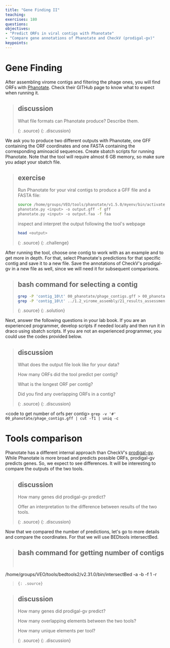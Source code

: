 ```yaml
---
title: "Gene Finding II"
teaching: 
exercises: 180
questions:
objectives:
- "Predict ORFs in viral contigs with Phanotate"
- "Compare gene annotations of Phanotate and CheckV (prodigal-gv)"
keypoints:
---
```


# Gene Finding

After assembling virome contigs and filtering the phage ones, you will find ORFs with [Phanotate](https://github.com/deprekate/PHANOTATE). Check their GITHub page to know what to expect when running it.   

> ## discussion
> 
> What file formats can Phanotate produce? Describe them.
> 
> {: .source}
{: .discussion}

We ask you to produce two different outputs with Phanotate, one GFF containing the ORF coordinates and one FASTA containing the corresponding aminoacid sequences. Create sbatch scripts for running Phanotate. Note that the tool will require almost 6 GB memory, so make sure you adapt your sbatch file.

> ## exercise
>
> Run Phanotate for your viral contigs to produce a GFF file and a FASTA file:
> 
>```bash
> source /home/groups/VEO/tools/phanotate/v1.5.0/myenv/bin/activate
> phanotate.py <input> -o output.gff -f gff
> phanotate.py <input> -o output.faa -f faa
>```
>
> inspect and interpret the output following the tool's webpage
>   
>```bash
> head <output>
>```
> {: .source}
{: .challenge}

After running the tool, choose one contig to work with as an example and to get more in depth. For that, select Phanotate's predictions for that specific contig and save it to a new file. Save the annotations of CheckV's prodigal-gv in a new file as well, since we will need it for subsequent comparisons.    

> ## bash command for selecting a contig
> ```bash
> grep -P 'contig_10\t' 00_phanotate/phage_contigs.gff > 00_phanotate/contig_21.gff
> grep -P 'contig_10\t' ../1.2_virome_assembly/21_results_assessment_checkv/crossassembly/tmp/gene_features.tsv > 00_phanotate/contig_10_prodigal-gv.gff
>```
> {: .source}
{: .solution}

Next, answer the following questions in your lab book. If you are an experienced programmer, develop scripts if needed locally and then run it in draco using sbatch scripts. If you are not an experienced programmer, you could use the codes provided below.  

> ## discussion
> 
> What does the output file look like for your data?
> 
> How many ORFs did the tool predict per contig?
>
> What is the longest ORF per contig?
>
> Did you find any overlapping ORFs in a contig?
> 
> {: .source}
{: .discussion}

\<code to get number of orfs per contig\>
```grep -v '#' 00_phanotate/phage_contigs.gff | cut -f1 | uniq -c```

# Tools comparison

Phanotate has a different internal approach than CheckV's [prodigal-gv](https://github.com/apcamargo/prodigal-gv). While Phanotate is more broad and predicts possible ORFs, prodigal-gv predicts genes. So, we expect to see differences. It will be interesting to compare the outputs of the two tools. 

> ## discussion
> 
> How many genes did prodigal-gv predict?
>
> Offer an interpretation to the difference between results of the two tools.
> 
> {: .source}
{: .discussion}

Now that we compared the number of predictions, let's go to more details and compare the coordinates. For that we will use BEDtools intersectBed. 


> ## bash command for getting number of contigs
> ```bash
>  
/home/groups/VEO/tools/bedtools2/v2.31.0/bin/intersectBed -a <input1> -b <input2> -f 1 -r
>```
> {: .source}

> ## discussion
> 
> How many genes did prodigal-gv predict?
>
> How many overlapping elements between the two tools?
>
> How many unique elements per tool?
> 
> {: .source}
{: .discussion}
